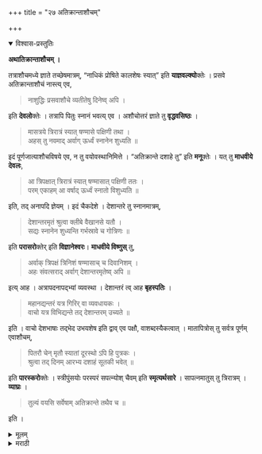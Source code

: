 +++
title = "२७ अतिक्रान्ताशौचम्"

+++


<details open><summary>विश्वास-प्रस्तुतिः</summary>

**अथातिक्रान्ताशौचम् ।**

तत्राशौचमध्ये ज्ञाते तच्छेषमात्रम्, “नाधिकं प्रोषिते कालशेषः स्यात्” इति **याज्ञवल्क्यो**क्तेः । प्रसवे अतिक्रान्ताशौचं नास्त्य् एव,

> नाशुद्धिः प्रसवाशौचे व्यतीतेषु दिनेष्व् अपि ।

इति **देवलो**क्तेः । तत्रापि पितुः स्नानं भवत्य् एव । अशौचोत्तरं ज्ञाते तु **वृद्धवसिष्ठः** ।

> मासत्रये त्रिरात्रं स्यात् षण्मासे पक्षिणी तथा ।  
अहस् तु नवमाद् अर्वाग् ऊर्ध्वं स्नानेन शुध्यति ॥

इदं पूर्णजात्याशौचविषये एव, न तु वयोवस्थानिमित्ते । “अतिक्रान्ते दशाहे तु” इति **मनू**क्तेः । यत् तु **माधवीये देवलः**,

> आ त्रिपक्षात् त्रिरात्रं स्यात् षण्मासात् पक्षिणी ततः ।  
परम् एकाहम् आ वर्षाद् ऊर्ध्वं स्नातो विशुध्यति ॥

इति, तद् अनापदि ज्ञेयम् । इदं चैकदेशे । देशान्तरे तु स्नानमात्रम्,

> देशान्तरमृतं श्रुत्वा क्लीबे वैखानसे यतौ ।  
सद्यः स्नानेन शुध्यन्ति गर्भस्रावे च गोत्रिणः ॥

इति **परासरो**क्तेर् इति **विज्ञानेश्वरः**। **माधवीये विष्णुस्** तु,

> अर्वाक् त्रिपक्षं त्रिनिशं षण्मासाच् च दिवानिशम् ।  
अहः संवत्सराद् अर्वाग् देशान्तरमृतेष्व् अपि ॥

इत्य् आह । अत्रापदनापद्भ्यां व्यवस्था । देशान्तरं त्व् आह **बृहस्पतिः** ।

> महानद्यन्तरं यत्र गिरिर् वा व्यवधायकः ।  
वाचो यत्र विभिद्यन्ते तद् देशान्तरम् उच्यते ॥ 

इति । वाचो देशभाषाः तद्भेद उभयशेष इति द्वाव् एव पक्षौ, वाशब्दस्यैकत्वात् । मातापित्रोस् तु सर्वत्र पूर्णम् एवाशौचम्,

> पितरौ चेन् मृतौ स्यातां दूरस्थो ऽपि हि पुत्रकः ।  
श्रुत्वा तद् दिनम् आरभ्य दशाहं सूतकी भवेत् ॥

इति **पारस्करो**क्तेः । स्त्रीपुंसयोः परस्परं सपत्न्योश् चैवम् इति **स्मृत्यर्थसारे** । सापत्नमातुस् तु त्रिरात्रम् । **व्याघ्रः** ।

> तुल्यं वयसि सर्वेषाम् अतिक्रान्ते तथैव च ॥ 

इति ।
</details>

<details><summary>मूलम्</summary>

**अथातिक्रान्ताशौचम् ।**

तत्राशौचमध्ये ज्ञाते तच्छेषमात्रम्, “नाधिकं प्रोषिते कालशेषः स्यात्” इति **याज्ञवल्क्यो**क्तेः । प्रसवे अतिक्रान्ताशौचं नास्त्य् एव,

> नाशुद्धिः प्रसवाशौचे व्यतीतेषु दिनेष्व् अपि ।

इति **देवलो**क्तेः । तत्रापि पितुः स्नानं भवत्य् एव । अशौचोत्तरं ज्ञाते तु **वृद्धवसिष्ठः** ।

> मासत्रये त्रिरात्रं स्यात् षण्मासे पक्षिणी तथा ।  
अहस् तु नवमाद् अर्वाग् ऊर्ध्वं स्नानेन शुध्यति ॥

इदं पूर्णजात्याशौचविषये एव, न तु वयोवस्थानिमित्ते । “अतिक्रान्ते दशाहे तु” इति **मनू**क्तेः । यत् तु **माधवीये देवलः**,

> आ त्रिपक्षात् त्रिरात्रं स्यात् षण्मासात् पक्षिणी ततः ।  
परम् एकाहम् आ वर्षाद् ऊर्ध्वं स्नातो विशुध्यति ॥

इति, तद् अनापदि ज्ञेयम् । इदं चैकदेशे । देशान्तरे तु स्नानमात्रम्,

> देशान्तरमृतं श्रुत्वा क्लीबे वैखानसे यतौ ।  
सद्यः स्नानेन शुध्यन्ति गर्भस्रावे च गोत्रिणः ॥

इति **परासरो**क्तेर् इति **विज्ञानेश्वरः**। **माधवीये विष्णुस्** तु,

> अर्वाक् त्रिपक्षं त्रिनिशं षण्मासाच् च दिवानिशम् ।  
अहः संवत्सराद् अर्वाग् देशान्तरमृतेष्व् अपि ॥

इत्य् आह । अत्रापदनापद्भ्यां व्यवस्था । देशान्तरं त्व् आह **बृहस्पतिः** ।

> महानद्यन्तरं यत्र गिरिर् वा व्यवधायकः ।  
वाचो यत्र विभिद्यन्ते तद् देशान्तरम् उच्यते ॥ 

इति । वाचो देशभाषाः तद्भेद उभयशेष इति द्वाव् एव पक्षौ, वाशब्दस्यैकत्वात् । मातापित्रोस् तु सर्वत्र पूर्णम् एवाशौचम्,

> पितरौ चेन् मृतौ स्यातां दूरस्थो ऽपि हि पुत्रकः ।  
श्रुत्वा तद् दिनम् आरभ्य दशाहं सूतकी भवेत् ॥

इति **पारस्करो**क्तेः । स्त्रीपुंसयोः परस्परं सपत्न्योश् चैवम् इति **स्मृत्यर्थसारे** । सापत्नमातुस् तु त्रिरात्रम् । **व्याघ्रः** ।

> तुल्यं वयसि सर्वेषाम् अतिक्रान्ते तथैव च ॥ 

इति ।
</details>

<details><summary>मराठी</summary>

आतां अतिक्रान्ताशीच साङ्गतो. 

त्याचे सर्व दिवस होण्यापूर्वी ते समजल्यास बाकी राहिललें धरावम्. कारण,-" देशान्तरीय मृताशौच आपल्यास जेवढे दिवम धरणे असेल, त्याम्त समजल्यास शेप धरावें," अशी या ज्ञवल्क्योक्ति आहे. जननाशौच अतिक्राम्त धरूं नये; कारण,-"प्रसवाशीच त्याचे दिवस झाल्यावर धरूं नये," अशी देवलोक्ति आहे. पित्यास मात्र देशान्तरी व कालान्तरी अ. पत्यजन्मश्रवणनिमित्तक स्नान अवश्य आहे. मृतकाशीच त्याचे दिवम माल्यावर सम जल्यास वृद्धवसिष्ठ ह्मणतो-" ३ मासपर्यम्त त्रिरात्र, ६ मासपर्यम्त पक्षिणी, ९ मासप यम्त १ दिवम, नन्तर स्नानानें शुद्ध." हे वचन पूर्ण नात्याशीचाविषयीम्च आहे. वयोवस्था निमित्तविषयकास नाहीम्; कारण,-" दशाह अतिक्राम्त झाल्यावर धरूं नये," अशी मनूक्ति आहे. जे माषवीयाम्त देवलवचन आहे की,-"दीडमासपर्यम्त त्रिरात्र, ६ पर्यम्त पक्षिणी, १ वर्षपर्यम्त १ दिक्स, नन्तर बानाने शुद्धि, " तें भापत्काल नसतां ग्राह्य आहे. हे सर्व एक देशान्त. देशान्तराम्त स्नानमात्र; कारण,-" देशान्तरी मृताचेम्, व नपुंसक, वैखानस, सन्न्यासी याञ्चें व गर्भस्रावाचे अशौच नाही. गोत्रज स्नानाने शुद्ध होतात, अशी पराशरोक्ति आहे," असें विज्ञानेश्वर ह्मणतो. माधवीयाम्त विष्णु म. णतो-" दीडमासापूर्वी त्रिरात्र, ६ मासाम्पूर्वी पक्षिणी व एक वर्षापूर्वी १ दिवस, देशान्तर असले तरी धरावेम्. " येथे आपत्ति व अनापत्ति पाहून व्यवस्था ठेवावी. देशान्तरलक्षण बृहस्पति साङ्गतो-" महानदीचे किंवा पर्वताचें व्यवधान, व भाषाभेद असेल त्यास देशां तर ह्मणावेम्. " भाषाञ्चा भेद किंवा उभयशेष हे दोनच पक्ष आहेत. मातापितराञ्चे स र्वत्र पूर्णाशौच आहे; कारण,-" ते देशान्तरी मेले तथापि पुत्राने श्रवण केल्यापासून १० दिवस आशौच धरावें;" असी पारस्करोक्ति आहे. “ स्त्रीपुरुषाम्स व सवतीम्स एकमे काञ्चे असेञ्च, " असें स्मृत्यर्थसाराम्त साङ्गितले आहे. सावत्र मातेचे त्रिरात्र. 
</details>